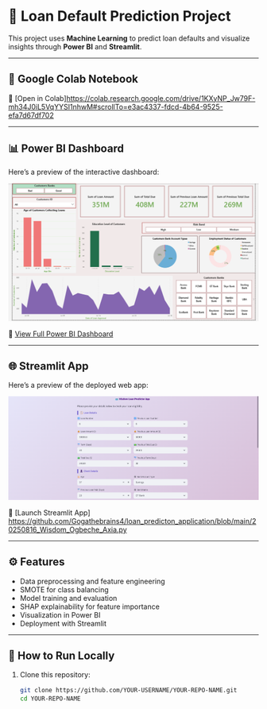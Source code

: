 # 🏦 Loan Default Prediction Project

This project uses **Machine Learning** to predict loan defaults and visualize insights through **Power BI** and **Streamlit**.

---

## 📂 Google Colab Notebook
🔗 [Open in Colab]https://colab.research.google.com/drive/1KXyNP_Jw79F-mh34J0iL5VqYYSI1nhwM#scrollTo=e3ac4337-fdcd-4b64-9525-efa7d67df702

---

## 📊 Power BI Dashboard
Here’s a preview of the interactive dashboard:

![Power BI Dashboard Screenshot](https://github.com/Gogathebrains4/loan_predicton_application/blob/main/Power%20Bi%20Dashboard.png)  

🔗 [View Full Power BI Dashboard](https://github.com/Gogathebrains4/loan_predicton_application/blob/main/20250821_Wisdom_Ogbeche_PowerBi_%20Axia_Project.pbix)

---

## 🌐 Streamlit App
Here’s a preview of the deployed web app:

![Streamlit App Screenshot](https://github.com/Gogathebrains4/loan_predicton_application/blob/main/Streamlit%20Layout.png)  


🔗 [Launch Streamlit App] https://github.com/Gogathebrains4/loan_predicton_application/blob/main/20250816_Wisdom_Ogbeche_Axia.py

---

## ⚙️ Features
- Data preprocessing and feature engineering  
- SMOTE for class balancing  
- Model training and evaluation  
- SHAP explainability for feature importance  
- Visualization in Power BI  
- Deployment with Streamlit  

---

## 📜 How to Run Locally
1. Clone this repository:  
   ```bash
   git clone https://github.com/YOUR-USERNAME/YOUR-REPO-NAME.git
   cd YOUR-REPO-NAME

